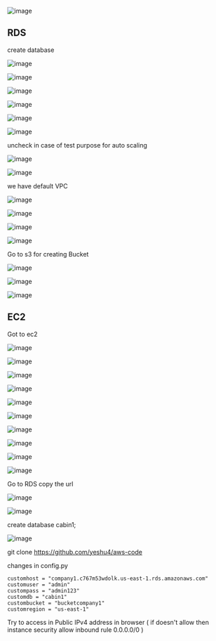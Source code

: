 



![image](https://user-images.githubusercontent.com/33985509/98019449-0bb34d00-1e02-11eb-9219-63881789c485.png)


## RDS

create database

![image](https://user-images.githubusercontent.com/33985509/98019518-22f23a80-1e02-11eb-8638-a788099d2e00.png)


![image](https://user-images.githubusercontent.com/33985509/98019633-49b07100-1e02-11eb-8ff9-6380c8de0ba4.png)



![image](https://user-images.githubusercontent.com/33985509/98019695-5af97d80-1e02-11eb-98e1-8fdf4ac0d188.png)



![image](https://user-images.githubusercontent.com/33985509/98019829-867c6800-1e02-11eb-8911-7fb880d8cb8c.png)


![image](https://user-images.githubusercontent.com/33985509/98020099-d5c29880-1e02-11eb-94f2-84c328f715f7.png)


![image](https://user-images.githubusercontent.com/33985509/98020141-e70ba500-1e02-11eb-89a1-922a01f717c7.png)


uncheck in case of test purpose for auto scaling

![image](https://user-images.githubusercontent.com/33985509/98020552-71540900-1e03-11eb-8314-c3c6c5411110.png)

![image](https://user-images.githubusercontent.com/33985509/98020637-8c267d80-1e03-11eb-87fc-8ba28721a198.png)

we have default VPC


![image](https://user-images.githubusercontent.com/33985509/98020779-bf690c80-1e03-11eb-8b4b-746ffd8562bd.png)


![image](https://user-images.githubusercontent.com/33985509/98020869-dd367180-1e03-11eb-9caf-092742139505.png)


![image](https://user-images.githubusercontent.com/33985509/98020935-ef181480-1e03-11eb-96e4-b0f70b40e7df.png)


![image](https://user-images.githubusercontent.com/33985509/98021064-1e2e8600-1e04-11eb-90f2-8f080e3c89e4.png)

Go to s3 for creating Bucket

![image](https://user-images.githubusercontent.com/33985509/98021230-5cc44080-1e04-11eb-8a87-d3a7d27f787e.png)


![image](https://user-images.githubusercontent.com/33985509/98021411-985f0a80-1e04-11eb-8097-230040d32c61.png)


![image](https://user-images.githubusercontent.com/33985509/98021532-b3317f00-1e04-11eb-8bf5-0e3ec42d6a26.png)


## EC2 

Got to ec2

![image](https://user-images.githubusercontent.com/33985509/98022203-99dd0280-1e05-11eb-9b44-8650dd3400b1.png)


![image](https://user-images.githubusercontent.com/33985509/98022158-8a5db980-1e05-11eb-8411-cf8b9dc714eb.png)


![image](https://user-images.githubusercontent.com/33985509/98022655-2a1b4780-1e06-11eb-9b40-99978a084ceb.png)


![image](https://user-images.githubusercontent.com/33985509/98022781-533bd800-1e06-11eb-85bf-078b92f05369.png)


![image](https://user-images.githubusercontent.com/33985509/98022868-7070a680-1e06-11eb-9dd0-be15319e3599.png)


![image](https://user-images.githubusercontent.com/33985509/98022959-8ed6a200-1e06-11eb-8cdb-dc89083b6265.png)


![image](https://user-images.githubusercontent.com/33985509/98023124-c47b8b00-1e06-11eb-811f-22ab7ac2dae6.png)


![image](https://user-images.githubusercontent.com/33985509/98023996-f7724e80-1e07-11eb-8701-f87126e2cc7f.png)


![image](https://user-images.githubusercontent.com/33985509/98024134-2be60a80-1e08-11eb-9625-e4f74ca8ed9b.png)


![image](https://user-images.githubusercontent.com/33985509/98024222-47e9ac00-1e08-11eb-9389-cd43fc39dfb1.png)


Go to RDS copy the url

![image](https://user-images.githubusercontent.com/33985509/98029501-e3cae600-1e0f-11eb-8dc8-add462de77c5.png)


![image](https://user-images.githubusercontent.com/33985509/98029473-d3b30680-1e0f-11eb-9386-ba2541732e08.png)

create database cabin1;

![image](https://user-images.githubusercontent.com/33985509/98030186-f42f9080-1e10-11eb-87fe-4f0d94f888d7.png)

git clone https://github.com/yeshu4/aws-code


changes in config.py

```
customhost = "company1.c767m53wdolk.us-east-1.rds.amazonaws.com"
customuser = "admin"
custompass = "admin123"
customdb = "cabin1"
custombucket = "bucketcompany1"
customregion = "us-east-1"

```

Try to access in Public IPv4 address in browser ( if doesn't allow then instance security allow inbound rule 0.0.0.0/0  )


